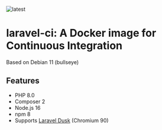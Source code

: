 ![latest](https://github.com/lbausch/laravel-ci/actions/workflows/docker-registry.yml/badge.svg)

# laravel-ci: A Docker image for Continuous Integration

Based on Debian 11 (bullseye)

## Features
+ PHP 8.0
+ Composer 2
+ Node.js 16
+ npm 8
+ Supports [Laravel Dusk](https://laravel.com/docs/master/dusk) (Chromium 90)
